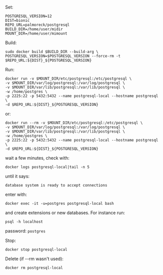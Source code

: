 Set:

```
POSTGRESQL_VERSION=12
DIST=bionic
REPO_URL=palmoreck/postgresql
BUILD_DIR=/home/user/midir
MOUNT_DIR=/home/user/mimount
```


Build:

```
sudo docker build $BUILD_DIR --build-arg \
POSTGRESQL_VERSION=$POSTGRESQL_VERSION --force-rm -t $REPO_URL:${DIST}_${POSTGRESQL_VERSION}
```

Run:

```
docker run -v $MOUNT_DIR/etc/postgresql:/etc/postgresql \
-v $MOUNT_DIR/var/log/postgresql:/var/log/postgresql \
-v $MOUNT_DIR/var/lib/postgresql:/var/lib/postgresql \
-w /home/postgres \
-p 2225:22 -p 5432:5432 --name postgresql-local --hostname postgresql \
-d $REPO_URL:${DIST}_${POSTGRESQL_VERSION}
```

or:

```
docker run --rm -v $MOUNT_DIR/etc/postgresql:/etc/postgresql \
-v $MOUNT_DIR/var/log/postgresql:/var/log/postgresql \
-v $MOUNT_DIR/var/lib/postgresql:/var/lib/postgresql \
-w /home/postgres \
-p 2225:22 -p 5432:5432 --name postgresql-local --hostname postgresql \
-d $REPO_URL:${DIST}_${POSTGRESQL_VERSION}
```


wait a few minutes, check with:

```
docker logs postgresql-local|tail -n 5
```

until it says:

```
database system is ready to accept connections
```

enter with:

```
docker exec -it -u=postgres postgresql-local bash   
```

and create extensions or new databases. For instance run:


```
psql -h localhost 
```

password: `postgres`


Stop:

```
docker stop postgresql-local
```

Delete (if --rm wasn't used):

```
docker rm postgresql-local
```
